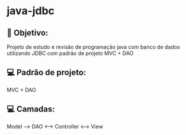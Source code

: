 # java-jdbc

## 📘 Objetivo:

Projeto de estudo e revisão de programação java com banco de dados utilizando JDBC com padrão de projeto MVC + DAO

## 💻 Padrão de projeto:

MVC + DAO

## 💻 Camadas:

Model --> DAO <--> Controller <--> View
